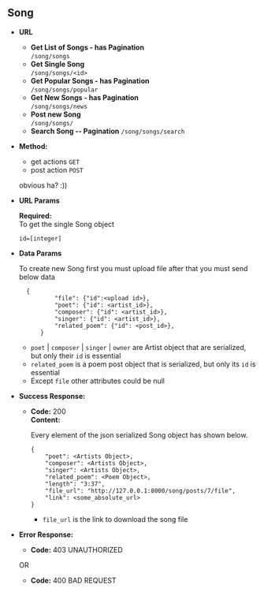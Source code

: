 **Song**
----

* **URL**

    * **Get List of Songs - has Pagination** </br> `/song/songs`
    * **Get Single Song** </br> `/song/songs/<id>`
    * **Get Popular Songs - has Pagination** </br> `/song/songs/popular`
    * **Get New Songs - has Pagination** </br> `/song/songs/news`
    * **Post new Song** </br> `/song/songs/` 
    * **Search Song -- Pagination** `/song/songs/search`

    
* **Method:**
  
     * get actions `GET`
     * post action `POST`
     
     obvious ha? :))
  
*  **URL Params**

   **Required:** </br>
   To get the single Song object

   `id=[integer]`


* **Data Params**
    
    To create new Song first you must upload file after that you must send below data
    </br>
    
        {
                "file": {"id":<upload id>},
                "poet": {"id": <artist_id>},
                "composer": {"id": <artist_id>},
                "singer": {"id": <artist_id>},
                "related_poem": {"id": <post_id>},
            }
    
    * `poet` | `composer` | `singer` | `owner` are Artist object that are serialized, but only their `id` is essential
    * `related_poem` is a poem post object that is serialized, but only its `id` is essential
    * Except  `file` other attributes could be null

    

* **Success Response:**
  
  * **Code:** 200 <br />
    **Content:** 
    
    Every element of the json serialized Song object has shown below.
    
        {
            "poet": <Artists Object>,
            "composer": <Artists Object>,
            "singer": <Artists Object>,
            "related_poem": <Poem Object>,
            "length": "3:37",
            "file_url": "http://127.0.0.1:8000/song/posts/7/file",
            "link": <some_absolute_url>
        }

    * `file_url` is the link to download the song file

* **Error Response:**

  * **Code:** 403 UNAUTHORIZED <br />

  OR

  * **Code:** 400 BAD REQUEST <br />